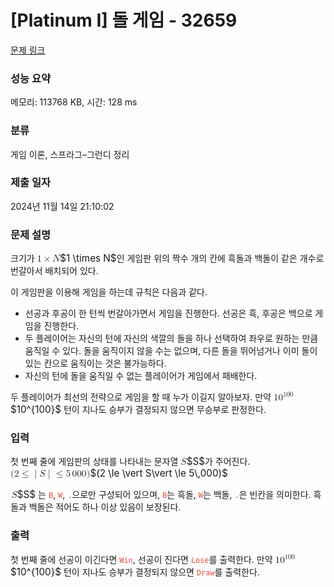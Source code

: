 # [Platinum I] 돌 게임 - 32659 

[문제 링크](https://www.acmicpc.net/problem/32659) 

### 성능 요약

메모리: 113768 KB, 시간: 128 ms

### 분류

게임 이론, 스프라그–그런디 정리

### 제출 일자

2024년 11월 14일 21:10:02

### 문제 설명

<p>크기가 <mjx-container class="MathJax" jax="CHTML" style="font-size: 109%; position: relative;"><mjx-math class="MJX-TEX" aria-hidden="true"><mjx-mn class="mjx-n"><mjx-c class="mjx-c31"></mjx-c></mjx-mn><mjx-mo class="mjx-n" space="3"><mjx-c class="mjx-cD7"></mjx-c></mjx-mo><mjx-mi class="mjx-i" space="3"><mjx-c class="mjx-c1D441 TEX-I"></mjx-c></mjx-mi></mjx-math><mjx-assistive-mml unselectable="on" display="inline"><math xmlns="http://www.w3.org/1998/Math/MathML"><mn>1</mn><mo>×</mo><mi>N</mi></math></mjx-assistive-mml><span aria-hidden="true" class="no-mathjax mjx-copytext">$1 \times N$</span></mjx-container>인 게임판 위의 짝수 개의 칸에 흑돌과 백돌이 같은 개수로 번갈아서 배치되어 있다.</p>

<p>이 게임판을 이용해 게임을 하는데 규칙은 다음과 같다.</p>

<ul>
	<li>선공과 후공이 한 턴씩 번갈아가면서 게임을 진행한다. 선공은 흑, 후공은 백으로 게임을 진행한다.</li>
	<li>두 플레이어는 자신의 턴에 자신의 색깔의 돌을 하나 선택하여 좌우로 원하는 만큼 움직일 수 있다. 돌을 움직이지 않을 수는 없으며, 다른 돌을 뛰어넘거나 이미 돌이 있는 칸으로 움직이는 것은 불가능하다.</li>
	<li>자신의 턴에 돌을 움직일 수 없는 플레이어가 게임에서 패배한다.</li>
</ul>

<p>두 플레이어가 최선의 전략으로 게임을 할 때 누가 이길지 알아보자. 만약 <mjx-container class="MathJax" jax="CHTML" style="font-size: 109%; position: relative;"><mjx-math class="MJX-TEX" aria-hidden="true"><mjx-msup><mjx-mn class="mjx-n"><mjx-c class="mjx-c31"></mjx-c><mjx-c class="mjx-c30"></mjx-c></mjx-mn><mjx-script style="vertical-align: 0.393em;"><mjx-texatom size="s" texclass="ORD"><mjx-mn class="mjx-n"><mjx-c class="mjx-c31"></mjx-c><mjx-c class="mjx-c30"></mjx-c><mjx-c class="mjx-c30"></mjx-c></mjx-mn></mjx-texatom></mjx-script></mjx-msup></mjx-math><mjx-assistive-mml unselectable="on" display="inline"><math xmlns="http://www.w3.org/1998/Math/MathML"><msup><mn>10</mn><mrow data-mjx-texclass="ORD"><mn>100</mn></mrow></msup></math></mjx-assistive-mml><span aria-hidden="true" class="no-mathjax mjx-copytext">$10^{100}$</span></mjx-container> 턴이 지나도 승부가 결정되지 않으면 무승부로 판정한다.</p>

### 입력 

 <p>첫 번째 줄에 게임판의 상태를 나타내는 문자열 <mjx-container class="MathJax" jax="CHTML" style="font-size: 109%; position: relative;"><mjx-math class="MJX-TEX" aria-hidden="true"><mjx-mi class="mjx-i"><mjx-c class="mjx-c1D446 TEX-I"></mjx-c></mjx-mi></mjx-math><mjx-assistive-mml unselectable="on" display="inline"><math xmlns="http://www.w3.org/1998/Math/MathML"><mi>S</mi></math></mjx-assistive-mml><span aria-hidden="true" class="no-mathjax mjx-copytext">$S$</span></mjx-container>가 주어진다. <mjx-container class="MathJax" jax="CHTML" style="font-size: 109%; position: relative;"><mjx-math class="MJX-TEX" aria-hidden="true"><mjx-mo class="mjx-n"><mjx-c class="mjx-c28"></mjx-c></mjx-mo><mjx-mn class="mjx-n"><mjx-c class="mjx-c32"></mjx-c></mjx-mn><mjx-mo class="mjx-n" space="4"><mjx-c class="mjx-c2264"></mjx-c></mjx-mo><mjx-mo class="mjx-n" space="4"><mjx-c class="mjx-c7C"></mjx-c></mjx-mo><mjx-mi class="mjx-i"><mjx-c class="mjx-c1D446 TEX-I"></mjx-c></mjx-mi><mjx-mo class="mjx-n"><mjx-c class="mjx-c7C"></mjx-c></mjx-mo><mjx-mo class="mjx-n" space="4"><mjx-c class="mjx-c2264"></mjx-c></mjx-mo><mjx-mn class="mjx-n" space="4"><mjx-c class="mjx-c35"></mjx-c></mjx-mn><mjx-mstyle><mjx-mspace style="width: 0.167em;"></mjx-mspace></mjx-mstyle><mjx-mn class="mjx-n"><mjx-c class="mjx-c30"></mjx-c><mjx-c class="mjx-c30"></mjx-c><mjx-c class="mjx-c30"></mjx-c></mjx-mn><mjx-mo class="mjx-n"><mjx-c class="mjx-c29"></mjx-c></mjx-mo></mjx-math><mjx-assistive-mml unselectable="on" display="inline"><math xmlns="http://www.w3.org/1998/Math/MathML"><mo stretchy="false">(</mo><mn>2</mn><mo>≤</mo><mo data-mjx-texclass="ORD" fence="false" stretchy="false">|</mo><mi>S</mi><mo data-mjx-texclass="ORD" fence="false" stretchy="false">|</mo><mo>≤</mo><mn>5</mn><mstyle scriptlevel="0"><mspace width="0.167em"></mspace></mstyle><mn>000</mn><mo stretchy="false">)</mo></math></mjx-assistive-mml><span aria-hidden="true" class="no-mathjax mjx-copytext">$(2 \le \vert S\vert \le 5\,000)$</span> </mjx-container></p>

<p><mjx-container class="MathJax" jax="CHTML" style="font-size: 109%; position: relative;"> <mjx-math class="MJX-TEX" aria-hidden="true"><mjx-mi class="mjx-i"><mjx-c class="mjx-c1D446 TEX-I"></mjx-c></mjx-mi></mjx-math><mjx-assistive-mml unselectable="on" display="inline"><math xmlns="http://www.w3.org/1998/Math/MathML"><mi>S</mi></math></mjx-assistive-mml><span aria-hidden="true" class="no-mathjax mjx-copytext">$S$</span></mjx-container> 는 <span style="color:#e74c3c;"><code>B</code></span>, <span style="color:#e74c3c;"><code>W</code></span>, <span style="color:#e74c3c;"><code>.</code></span>으로만 구성되어 있으며, <span style="color:#e74c3c;"><code>B</code></span>는 흑돌, <span style="color:#e74c3c;"><code>W</code></span>는 백돌, <span style="color:#e74c3c;"><code>.</code></span>은 빈칸을 의미한다. 흑돌과 백돌은 적어도 하나 이상 있음이 보장된다.</p>

### 출력 

 <p>첫 번째 줄에 선공이 이긴다면 <span style="color:#e74c3c;"><code>Win</code></span>, 선공이 진다면 <span style="color:#e74c3c;"><code>Lose</code></span>를 출력한다. 만약 <mjx-container class="MathJax" jax="CHTML" style="font-size: 109%; position: relative;"><mjx-math class="MJX-TEX" aria-hidden="true"><mjx-msup><mjx-mn class="mjx-n"><mjx-c class="mjx-c31"></mjx-c><mjx-c class="mjx-c30"></mjx-c></mjx-mn><mjx-script style="vertical-align: 0.393em;"><mjx-texatom size="s" texclass="ORD"><mjx-mn class="mjx-n"><mjx-c class="mjx-c31"></mjx-c><mjx-c class="mjx-c30"></mjx-c><mjx-c class="mjx-c30"></mjx-c></mjx-mn></mjx-texatom></mjx-script></mjx-msup></mjx-math><mjx-assistive-mml unselectable="on" display="inline"><math xmlns="http://www.w3.org/1998/Math/MathML"><msup><mn>10</mn><mrow data-mjx-texclass="ORD"><mn>100</mn></mrow></msup></math></mjx-assistive-mml><span aria-hidden="true" class="no-mathjax mjx-copytext">$10^{100}$</span></mjx-container> 턴이 지나도 승부가 결정되지 않으면 <span style="color:#e74c3c;"><code>Draw</code></span>를 출력한다.</p>

